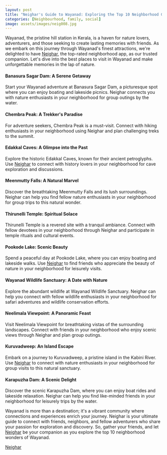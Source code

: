 ```yaml
---
layout: post
title: "Neighar's Guide to Wayanad: Exploring the Top 10 Neighborhood Gems with Friends"
categories: [Neighbourhood, family, social]
image: assets/images/neig008.jpg
---
```


Wayanad, the pristine hill station in Kerala, is a haven for nature lovers, adventurers, and those seeking to create lasting memories with friends. As we embark on this journey through Wayanad's finest attractions, we're delighted to have [Neighar](https://play.google.com/store/apps/details?id=com.neighar.app&hl=en_IN&gl=US), the top-rated neighborhood app, as our trusted companion. Let's dive into the best places to visit in Wayanad and make unforgettable memories in the lap of nature.

#### Banasura Sagar Dam: A Serene Getaway

Start your Wayanad adventure at Banasura Sagar Dam, a picturesque spot where you can enjoy boating and lakeside picnics. Neighar connects you with nature enthusiasts in your neighborhood for group outings by the water.

#### Chembra Peak: A Trekker's Paradise

For adventure seekers, Chembra Peak is a must-visit. Connect with hiking enthusiasts in your neighborhood using Neighar and plan challenging treks to the summit.

#### Edakkal Caves: A Glimpse into the Past

Explore the historic Edakkal Caves, known for their ancient petroglyphs. Use [Neighar](https://play.google.com/store/apps/details?id=com.neighar.app&hl=en_IN&gl=US) to connect with history lovers in your neighborhood for cave exploration and discussions.

#### Meenmutty Falls: A Natural Marvel

Discover the breathtaking Meenmutty Falls and its lush surroundings. Neighar can help you find fellow nature enthusiasts in your neighborhood for group trips to this natural wonder.

#### Thirunelli Temple: Spiritual Solace

Thirunelli Temple is a revered site with a tranquil ambiance. Connect with fellow devotees in your neighborhood through Neighar and participate in temple rituals and cultural events.

#### Pookode Lake: Scenic Beauty

Spend a peaceful day at Pookode Lake, where you can enjoy boating and lakeside walks. Use [Neighar](https://play.google.com/store/apps/details?id=com.neighar.app&hl=en_IN&gl=US) to find friends who appreciate the beauty of nature in your neighborhood for leisurely visits.

#### Wayanad Wildlife Sanctuary: A Date with Nature

Explore the abundant wildlife at Wayanad Wildlife Sanctuary. Neighar can help you connect with fellow wildlife enthusiasts in your neighborhood for safari adventures and wildlife conservation efforts.

#### Neelimala Viewpoint: A Panoramic Feast

Visit Neelimala Viewpoint for breathtaking vistas of the surrounding landscapes. Connect with friends in your neighborhood who enjoy scenic views through Neighar and plan group outings.

#### Kuruvadweep: An Island Escape

Embark on a journey to Kuruvadweep, a pristine island in the Kabini River. Use [Neighar](https://play.google.com/store/apps/details?id=com.neighar.app&hl=en_IN&gl=US) to connect with nature enthusiasts in your neighborhood for group visits to this natural sanctuary.

#### Karapuzha Dam: A Scenic Delight

Discover the scenic Karapuzha Dam, where you can enjoy boat rides and lakeside relaxation. Neighar can help you find like-minded friends in your neighborhood for leisurely trips by the water.

Wayanad is more than a destination; it's a vibrant community where connections and experiences enrich your journey. Neighar is your ultimate guide to connect with friends, neighbors, and fellow adventurers who share your passion for exploration and discovery. So, gather your friends, and let [Neighar](https://play.google.com/store/apps/details?id=com.neighar.app&hl=en_IN&gl=US) be your companion as you explore the top 10 neighborhood wonders of Wayanad.

[Neighar](https://play.google.com/store/apps/details?id=com.neighar.app&hl=en_IN&gl=US)
